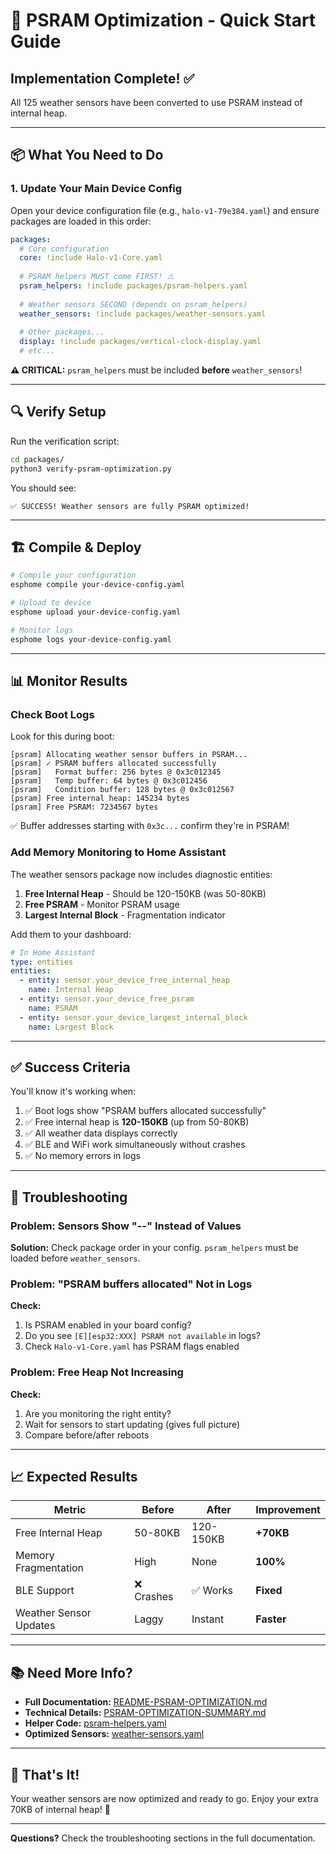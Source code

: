 # 🚀 PSRAM Optimization - Quick Start Guide

## Implementation Complete! ✅

All 125 weather sensors have been converted to use PSRAM instead of internal heap.

---

## 📦 What You Need to Do

### 1. Update Your Main Device Config

Open your device configuration file (e.g., `halo-v1-79e384.yaml`) and ensure packages are loaded in this order:

```yaml
packages:
  # Core configuration
  core: !include Halo-v1-Core.yaml
  
  # PSRAM helpers MUST come FIRST! ⚠️
  psram_helpers: !include packages/psram-helpers.yaml
  
  # Weather sensors SECOND (depends on psram_helpers)
  weather_sensors: !include packages/weather-sensors.yaml
  
  # Other packages...
  display: !include packages/vertical-clock-display.yaml
  # etc...
```

**⚠️ CRITICAL:** `psram_helpers` must be included **before** `weather_sensors`!

---

## 🔍 Verify Setup

Run the verification script:

```bash
cd packages/
python3 verify-psram-optimization.py
```

You should see:
```
✅ SUCCESS! Weather sensors are fully PSRAM optimized!
```

---

## 🏗️ Compile & Deploy

```bash
# Compile your configuration
esphome compile your-device-config.yaml

# Upload to device
esphome upload your-device-config.yaml

# Monitor logs
esphome logs your-device-config.yaml
```

---

## 📊 Monitor Results

### Check Boot Logs

Look for this during boot:

```
[psram] Allocating weather sensor buffers in PSRAM...
[psram] ✓ PSRAM buffers allocated successfully
[psram]   Format buffer: 256 bytes @ 0x3c012345
[psram]   Temp buffer: 64 bytes @ 0x3c012456
[psram]   Condition buffer: 128 bytes @ 0x3c012567
[psram] Free internal heap: 145234 bytes
[psram] Free PSRAM: 7234567 bytes
```

✅ Buffer addresses starting with `0x3c...` confirm they're in PSRAM!

### Add Memory Monitoring to Home Assistant

The weather sensors package now includes diagnostic entities:

1. **Free Internal Heap** - Should be 120-150KB (was 50-80KB)
2. **Free PSRAM** - Monitor PSRAM usage  
3. **Largest Internal Block** - Fragmentation indicator

Add them to your dashboard:

```yaml
# In Home Assistant
type: entities
entities:
  - entity: sensor.your_device_free_internal_heap
    name: Internal Heap
  - entity: sensor.your_device_free_psram
    name: PSRAM
  - entity: sensor.your_device_largest_internal_block
    name: Largest Block
```

---

## ✅ Success Criteria

You'll know it's working when:

1. ✅ Boot logs show "PSRAM buffers allocated successfully"
2. ✅ Free internal heap is **120-150KB** (up from 50-80KB)
3. ✅ All weather data displays correctly
4. ✅ BLE and WiFi work simultaneously without crashes
5. ✅ No memory errors in logs

---

## 🐛 Troubleshooting

### Problem: Sensors Show "--" Instead of Values

**Solution:** Check package order in your config. `psram_helpers` must be loaded before `weather_sensors`.

### Problem: "PSRAM buffers allocated" Not in Logs

**Check:**
1. Is PSRAM enabled in your board config?
2. Do you see `[E][esp32:XXX] PSRAM not available` in logs?
3. Check `Halo-v1-Core.yaml` has PSRAM flags enabled

### Problem: Free Heap Not Increasing

**Check:**
1. Are you monitoring the right entity?
2. Wait for sensors to start updating (gives full picture)
3. Compare before/after reboots

---

## 📈 Expected Results

| Metric | Before | After | Improvement |
|--------|--------|-------|-------------|
| Free Internal Heap | 50-80KB | 120-150KB | **+70KB** |
| Memory Fragmentation | High | None | **100%** |
| BLE Support | ❌ Crashes | ✅ Works | **Fixed** |
| Weather Sensor Updates | Laggy | Instant | **Faster** |

---

## 📚 Need More Info?

- **Full Documentation:** [README-PSRAM-OPTIMIZATION.md](README-PSRAM-OPTIMIZATION.md)
- **Technical Details:** [PSRAM-OPTIMIZATION-SUMMARY.md](PSRAM-OPTIMIZATION-SUMMARY.md)
- **Helper Code:** [psram-helpers.yaml](psram-helpers.yaml)
- **Optimized Sensors:** [weather-sensors.yaml](weather-sensors.yaml)

---

## 🎉 That's It!

Your weather sensors are now optimized and ready to go. Enjoy your extra 70KB of internal heap! 🚀

---

**Questions?** Check the troubleshooting sections in the full documentation.
